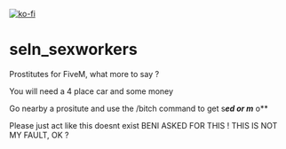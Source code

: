 [![ko-fi](https://ko-fi.com/img/githubbutton_sm.svg)](https://ko-fi.com/D1D44EGNM)

# seln_sexworkers
Prostitutes for FiveM, what more to say ?

You will need a 4 place car and some money

Go nearby a prositute and use the /bitch command to get s***ed or m*** o**

Please just act like this doesnt exist
BENI ASKED FOR THIS ! THIS IS NOT MY FAULT, OK ?
